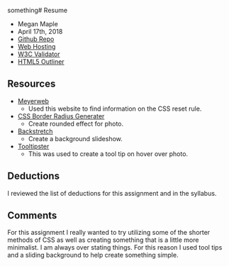 something# Resume
* Megan Maple
* April 17th, 2018
* [Github Repo](https://github.com/maplemegan333/project_resume_maple_megan)
* [Web Hosting](http://makeitmomentous.live/project_resume_maple_megan/)
* [W3C Validator](https://validator.w3.org/nu/?doc=http%3A%2F%2Fmakeitmomentous.live%2Fproject_resume_maple_megan%2F)
* [HTML5 Outliner](https://gsnedders.html5.org/outliner/process.py?url=http%3A%2F%2Fmakeitmomentous.live%2Fproject_resume_maple_megan%2F)

## Resources

* [Meyerweb](https://meyerweb.com/eric/tools/css/reset/)
    * Used this website to find information on the CSS reset rule.
* [CSS Border Radius Generater](https://www.cssmatic.com/border-radius9)
    * Create rounded effect for photo.
* [Backstretch](http://www.jquery-backstretch.com/)
    * Create a background slideshow.
* [Tooltipster](http://iamceege.github.io/tooltipster/#getting-started)
    * This was used to create a tool tip on hover over photo.

## Deductions

I reviewed the list of deductions for this assignment and in the syllabus.

## Comments

For this assignment I really wanted to try utilizing some of the shorter methods of CSS as well as creating something that is a little more minimalist. I am always over stating things. For this reason I used tool tips and a sliding background to help create something simple.
